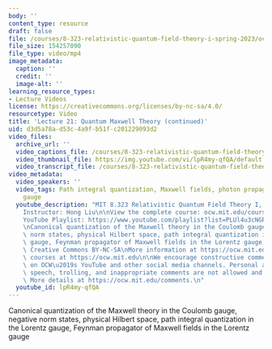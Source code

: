 ```yaml
---
body: ''
content_type: resource
draft: false
file: /courses/8-323-relativistic-quantum-field-theory-i-spring-2023/ocw_8323_lecture21_2023apr26_360p_16_9.mp4
file_size: 154257090
file_type: video/mp4
image_metadata:
  caption: ''
  credit: ''
  image-alt: ''
learning_resource_types:
- Lecture Videos
license: https://creativecommons.org/licenses/by-nc-sa/4.0/
resourcetype: Video
title: 'Lecture 21: Quantum Maxwell Theory (continued)'
uid: d3d5a78a-d53c-4a9f-b51f-c201229093d2
video_files:
  archive_url: ''
  video_captions_file: /courses/8-323-relativistic-quantum-field-theory-i-spring-2023/1IO2RxxloN1wFOVEWFw_KjMqBP4PkmYk9_transcript.webvtt
  video_thumbnail_file: https://img.youtube.com/vi/lpR4my-qfQA/default.jpg
  video_transcript_file: /courses/8-323-relativistic-quantum-field-theory-i-spring-2023/1IO2RxxloN1wFOVEWFw_KjMqBP4PkmYk9_transcript.pdf
video_metadata:
  video_speakers: ''
  video_tags: Path integral quantization, Maxwell fields, photon propagator, Lorentz
    gauge
  youtube_description: "MIT 8.323 Relativistic Quantum Field Theory I, Spring 2023\n\
    Instructor: Hong Liu\n\nView the complete course: ocw.mit.edu/courses/8-323-relativistic-quantum-field-theory-i-spring-2023/\n\
    YouTube Playlist: https://www.youtube.com/playlist?list=PLUl4u3cNGP61AV6bhf4mB3tCyWQrI_uU5\n\
    \nCanonical quantization of the Maxwell theory in the Coulomb gauge, negative\
    \ norm states, physical Hilbert space, path integral quantization in the Lorentz\
    \ gauge, Feynman propagator of Maxwell fields in the Lorentz gauge  \n\nLicense:\
    \ Creative Commons BY-NC-SA\nMore information at https://ocw.mit.edu/terms\nMore\
    \ courses at https://ocw.mit.edu\n\nWe encourage constructive comments and discussion\
    \ on OCW\u2019s YouTube and other social media channels. Personal attacks, hate\
    \ speech, trolling, and inappropriate comments are not allowed and may be removed.\
    \ More details at https://ocw.mit.edu/comments.\n"
  youtube_id: lpR4my-qfQA
---
```

Canonical quantization of the Maxwell theory in the Coulomb gauge, negative norm states, physical Hilbert space, path integral quantization in the Lorentz gauge, Feynman propagator of Maxwell fields in the Lorentz gauge